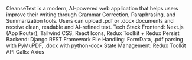 CleanseText is a modern, AI-powered web application that helps users improve their writing through Grammar Correction, Paraphrasing, and Summarization tools. Users can upload .pdf or .docx documents and receive clean, readable and AI-refined text.
Tech Stack
Frontend: Next.js (App Router), Tailwind CSS, React Icons, Redux Toolkit + Redux Persist
Backend: Django REST Framework
File Handling: FormData, .pdf parsing with PyMuPDF, .docx with python-docx
State Management: Redux Toolkit
API Calls: Axios
